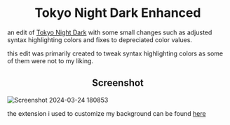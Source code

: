 <h1 align="center">Tokyo Night Dark Enhanced</h1>

an edit of [Tokyo Night Dark](https://marketplace.visualstudio.com/items?itemName=drewxs.tokyo-night-dark) with some small changes such as adjusted syntax highlighting colors and fixes to depreciated color values.

this edit was primarily created to tweak syntax highlighting colors as some of them were not to my liking.

<h2 align="center">Screenshot</h2>

![Screenshot 2024-03-24 180853](https://github.com/Venage5603/Tokyo-Night-Dark-Enhanced/assets/116987090/de68668a-df24-4250-9a39-eb073e9b4149)

the extension i used to customize my background can be found [here](https://marketplace.visualstudio.com/items?itemName=Katsute.code-background)
